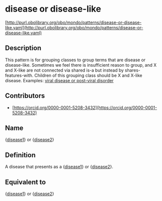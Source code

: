 # disease or disease-like 

[http://purl.obolibrary.org/obo/mondo/patterns/disease-or-disease-like.yaml](http://purl.obolibrary.org/obo/mondo/patterns/disease-or-disease-like.yaml)
## Description 

This pattern is for grouping classes to group terms that are disease or disease-like. Sometimes we feel there is insufficient reason to group, and X and X-like are not connected via shared is-a but instead by shares-features-with. Children of this grouping class should be X and X-like disease. Examples: [viral disease or post-viral disorder](http://purl.obolibrary.org/obo/MONDO_0100321)
## Contributors 
* [https://orcid.org/0000-0001-5208-3432](https://orcid.org/0000-0001-5208-3432) 
## Name 

{[disease1](http://purl.obolibrary.org/obo/MONDO_0000001)} or {[disease2](http://purl.obolibrary.org/obo/MONDO_0000001)}

## Definition 

A disease that presents as a {[disease1](http://purl.obolibrary.org/obo/MONDO_0000001)} or {[disease2](http://purl.obolibrary.org/obo/MONDO_0000001)}.

## Equivalent to 

{[disease1](http://purl.obolibrary.org/obo/MONDO_0000001)} or {[disease2](http://purl.obolibrary.org/obo/MONDO_0000001)}


